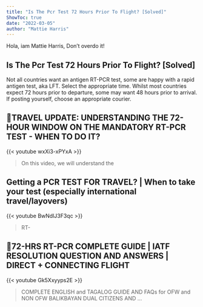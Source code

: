 ```yaml
---
title: "Is The Pcr Test 72 Hours Prior To Flight? [Solved]"
ShowToc: true 
date: "2022-03-05"
author: "Mattie Harris" 
---
```


Hola, iam Mattie Harris, Don’t overdo it!
## Is The Pcr Test 72 Hours Prior To Flight? [Solved]
Not all countries want an antigen RT-PCR test, some are happy with a rapid antigen test, aka LFT. Select the appropriate time. Whilst most countries expect 72 hours prior to departure, some may want 48 hours prior to arrival. If posting yourself, choose an appropriate courier.

## 🔴TRAVEL UPDATE: UNDERSTANDING THE 72-HOUR WINDOW ON THE MANDATORY RT-PCR TEST - WHEN TO DO IT?
{{< youtube wxXi3-xPYxA >}}
>On this video, we will understand the 

## Getting a PCR TEST FOR TRAVEL? | When to take your test (especially international travel/layovers)
{{< youtube BwNdlJ3F3qc >}}
>RT-

## 🛑72-HRS RT-PCR COMPLETE GUIDE | IATF RESOLUTION QUESTION AND ANSWERS | DIRECT + CONNECTING FLIGHT
{{< youtube Gk5Xxyyps2E >}}
>COMPLETE ENGLISH and TAGALOG GUIDE AND FAQs for OFW and NON OFW BALIKBAYAN DUAL CITIZENS AND ...

